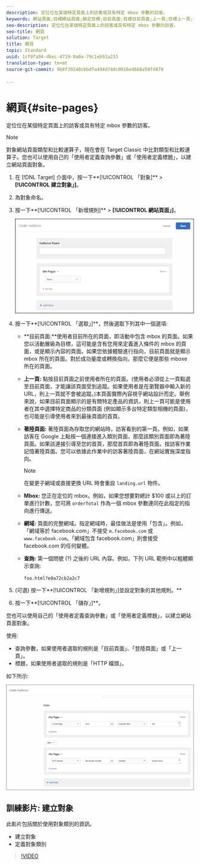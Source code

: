 ```yaml
---
description: 定位位在某個特定頁面上的訪客或具有特定 mbox 參數的訪客。
keywords: 網站頁面;目標網站頁面;鎖定目標;目前頁面;目標目前頁面;上一頁;目標上一頁;登陸頁面;目標登陸頁面;mbox;目標 mbox
seo-description: 定位位在某個特定頁面上的訪客或具有特定 mbox 參數的訪客。
seo-title: 網頁
solution: Target
title: 網頁
topic: Standard
uuid: 1cf9fa94-dbec-4719-9a0a-79c1eb91a233
translation-type: tm+mt
source-git-commit: 9b8f39240cbbd7a494d74dc0016ed666a58fd870

---
```



# 網頁{#site-pages}

定位位在某個特定頁面上的訪客或具有特定 mbox 參數的訪客。

>[!NOTE]
>
>對象網站頁面類型和比較運算子，現在會在 Target Classic 中比對類型和比較運算子。您也可以使用自己的「使用者定義查詢參數」或「使用者定義標題」，以建立網站頁面對象。

1. 在 [!DNL Target] 介面中，按一下**[!UICONTROL 「對象]** &gt; **[!UICONTROL 建立對象」]**。
1. 為對象命名。
1. 按一下**[!UICONTROL 「新增規則]** &gt; **[!UICONTROL 網站頁面」]**。

   ![](assets/target_site_pages.png)

1. 按一下**[!UICONTROL 「選取」]**，然後選取下列其中一個選項:

   * **目前頁面:**使用者目前所在的頁面，即活動中包含 mbox 的頁面。如果您以活動層級為目標，這可能是含有您用來定義進入條件的 mbox 的頁面，或是顯示內容的頁面。如果您依據體驗進行指向，目前頁面就是顯示 mbox 所在的頁面。對於成功量度或轉換指向，那麼它便是那些 mboxe 所在的頁面。
   * **上一頁:** 點按目前頁面之前使用者所在的頁面。(使用者必須從上一頁點選至目前頁面，才能讓該頁面受到追蹤。如果使用者是在瀏覽器中輸入新的 URL，則上一頁就不會被追蹤。)本頁面實際內容視乎網站設計而定。舉例來說，如果目前頁面顯示的是有關特定產品的資訊，則上一頁可能是使用者在其中選擇特定商品的分類頁面 (例如顯示多台特定類型相機的頁面)，也可能是引導使用者來到最後頁面的首頁。
   * **著陸頁面:** 著陸頁面為存取您的網站時，訪客看到的第一頁。例如，如果訪客在 Google 上點按一個連接進入類別頁面，那麼該類別頁面即為著陸頁面。如果該連接引導至您的首頁，那麼首頁即為著陸頁面。按訪客作業記憶著陸頁面。您可以依據此作業中的訪客著陸頁面，在網站實施深度指向。

      >[!NOTE]
      >
      >在變更子網域或直接更換 URL 時會重設 `landing.url` 物件。

   * **Mbox:** 您正在定位的 mbox。例如，如果您想要對總計 $100 或以上的訂單進行計數，您可將 `orderTotal` 作為一個 mbox 參數連同在此指定的指向進行傳送。
   * **網域:** 頁面的完整網域。指定網域時，最佳做法是使用「包含」。例如，「網域等於 facebook.com」不接受 `m.facebook.com` 或 `www.facebook.com`。「網域包含 facebook.com」則會接受 facebook.com 的任何變體。
   * **查詢:** 第一個問號 (?) 之後的 URL 內容。例如，下列 URL 範例中以粗體顯示查詢:

      `foo.html?e0a72cb2a2c7`

1. (可選) 按一下**[!UICONTROL 「新增規則」]並設定對象的其他規則。**
1. 按一下**[!UICONTROL 「儲存」]**。

您也可以使用自己的「使用者定義查詢參數」或「使用者定義標題」，以建立網站頁面對象。

使用:

* 查詢參數，如果使用者選取的規則是「目前頁面」、「登陸頁面」或「上一頁」。
* 標題，如果使用者選取的規則是「HTTP 檔頭」。

如下所示:

![](assets/site_pages.png)

## 訓練影片: 建立對象

此影片包括關於使用對象類別的資訊。

* 建立對象
* 定義對象類別

>[!VIDEO](https://video.tv.adobe.com/v/17392)
